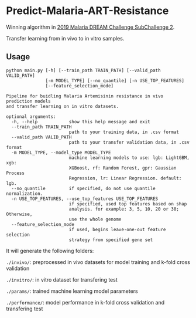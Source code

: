 # Predict-Malaria-ART-Resistance

Winning algorithm in [2019 Malaria DREAM Challenge SubChallenge 2](https://www.synapse.org/#!Synapse:syn16924919/wiki/583955).

Transfer learning from in vivo to in vitro samples.

## Usage

```
python main.py [-h] [--train_path TRAIN_PATH] [--valid_path VALID_PATH]
               [-m MODEL_TYPE] [--no_quantile] [-n USE_TOP_FEATURES]
               [--feature_selection_mode]

Pipeline for buidling Malaria Artemisinin resistance in vivo prediction models
and transfer learning on in vitro datasets.

optional arguments:
  -h, --help            show this help message and exit
  --train_path TRAIN_PATH
                        path to your training data, in .csv format
  --valid_path VALID_PATH
                        path to your transfer validation data, in .csv format
  -m MODEL_TYPE, --model_type MODEL_TYPE
                        machine learning models to use: lgb: LightGBM, xgb:
                        XGBoost, rf: Random Forest, gpr: Gaussian Process
                        Regression, lr: Linear Regression. default: lgb.
  --no_quantile         if specified, do not use quantile normalization.
  -n USE_TOP_FEATURES, --use_top_features USE_TOP_FEATURES
                        if specified, used top features based on shap
                        analysis. for example: 3, 5, 10, 20 or 30; Otherwise,
                        use the whole genome
  --feature_selection_mode
                        if used, begins leave-one-out feature selection
                        strategy from specified gene set

```

It will generate the following folders:

`./invivo/`: preprocessed in vivo datasets  for model training and k-fold cross validation

`./invitro/`: in vitro dataset for transfering test

`./params/`: trained machine learning model parameters

`./performance/`: model performance in k-fold cross validation and transfering test

